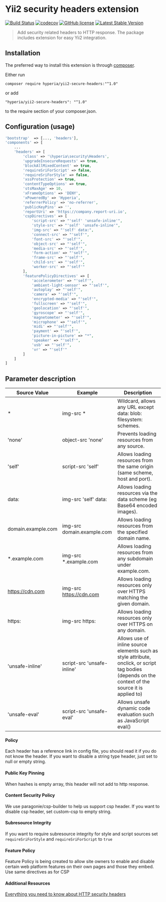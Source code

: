 # Yii2 security headers extension

[![Build Status](https://travis-ci.org/hyperia-sk/yii2-secure-headers.svg?branch=master)](https://travis-ci.org/hyperia-sk/yii2-secure-headers) 
[![codecov](https://codecov.io/gh/hyperia-sk/yii2-secure-headers/branch/master/graph/badge.svg)](https://codecov.io/gh/hyperia-sk/yii2-secure-headers)
[![GitHub license](https://img.shields.io/badge/license-MIT-blue.svg)](https://raw.githubusercontent.com/hyperia-sk/yii2-secure-headers/master/LICENSE) 
[![Latest Stable Version](https://poser.pugx.org/hyperia/yii2-secure-headers/v/stable)](https://packagist.org/packages/hyperia/yii2-secure-headers)

> Add security related headers to HTTP response. The package includes extension for easy Yii2 integration.

## Installation

The preferred way to install this extension is through [composer](http://getcomposer.org/download/).

Either run

```shell
composer require hyperia/yii2-secure-headers:"^1.0"
```

or add

```
"hyperia/yii2-secure-headers": "^1.0"
```

to the require section of your composer.json.

## Configuration (usage)

```php
'bootstrap'  => [..., 'headers'],
'components' => [
    ...
    'headers' => [
        'class' => '\hyperia\security\Headers',
        'upgradeInsecureRequests' => true,
        'blockAllMixedContent' => true,
        'requireSriForScript' => false,
        'requireSriForStyle' => false,
        'xssProtection' => true,
        'contentTypeOptions' => true,
        'stsMaxAge' => 10,
        'xFrameOptions' => 'DENY',
        'xPoweredBy' => 'Hyperia',
        'referrerPolicy' => 'no-referrer',
        'publicKeyPins' => '',
        'reportUri' => 'https://company.report-uri.io',
        'cspDirectives' => [
            'script-src' => "'self' 'unsafe-inline'",
            'style-src' => "'self' 'unsafe-inline'",
            'img-src' => "'self' data:",
            'connect-src' => "'self'",
            'font-src' => "'self'",
            'object-src' => "'self'",
            'media-src' => "'self'",
            'form-action' => "'self'",
            'frame-src' => "'self'",
            'child-src' => "'self'",
            'worker-src' => "'self'"
        ],
        'featurePolicyDirectives' => [
            'accelerometer' => "'self'",
            'ambient-light-sensor' => "'self'",
            'autoplay' => "'self'",
            'camera' => "'self'",
            'encrypted-media' => "'self'",
            'fullscreen' => "'self'",
            'geolocation' => "'self'",
            'gyroscope' => "'self'",
            'magnetometer' => "'self'",
            'microphone' => "'self'",
            'midi' => "'self'",
            'payment' => "'self'",
            'picture-in-picture' => "*",
            'speaker' => "'self'",
            'usb' => "'self'",
            'vr' => "'self'"
        ]
    ]
]
```

## Parameter description

| Source Value       | Example                    | Description                                                                                                                                         |
|--------------------|----------------------------|-----------------------------------------------------------------------------------------------------------------------------------------------------|
| *                  | img-src *                  | Wildcard, allows any URL except data: blob: filesystem: schemes.                                                                                    |
| 'none'             | object-src 'none'          | Prevents loading resources from any source.                                                                                                         |
| 'self'             | script-src 'self'          | Allows loading resources from the same origin (same scheme, host and port).                                                                         |
| data:              | img-src 'self' data:       | Allows loading resources via the data scheme (eg Base64 encoded images).                                                                            |
| domain.example.com | img-src domain.example.com | Allows loading resources from the specified domain name.                                                                                            |
| *.example.com      | img-src *.example.com      | Allows loading resources from any subdomain under example.com.                                                                                      |
| https://cdn.com    | img-src https://cdn.com    | Allows loading resources only over HTTPS matching the given domain.                                                                                 |
| https:             | img-src https:             | Allows loading resources only over HTTPS on any domain.                                                                                             |
| 'unsafe-inline'    | script-src 'unsafe-inline' | Allows use of inline source elements such as style attribute, onclick, or script tag bodies (depends on the context of the source it is applied to) |
| 'unsafe-eval'      | script-src 'unsafe-eval'   | Allows unsafe dynamic code evaluation such as JavaScript eval()                                                                                     |

#### Policy

Each header has a reference link in config file, you should read it if you do not know the header. 
If you want to disable a string type header, just set to null or empty string.

#### Public Key Pinning

When hashes is empty array, this header will not add to http response.

#### Content Security Policy

We use paragonie/csp-builder to help us support csp header. 
If you want to disable csp header, set custom-csp to empty string.

#### Subresource Integrity

If you want to require subresource integrity for style and script sources set `requireSriForStyle` and `requireSriForScript` to `true`

#### Feature Policy
Feature Policy is being created to allow site owners to enable and disable certain web platform features on their own pages and those they embed. Use same directives as for CSP

#### Additional Resources

[Everything you need to know about HTTP security headers](https://blog.appcanary.com/2017/http-security-headers.html)

